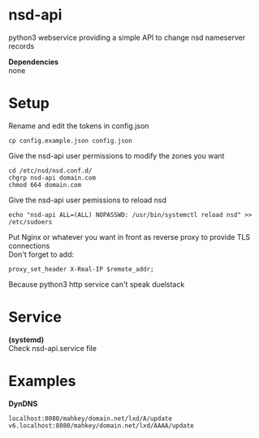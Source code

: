 # nsd-api
python3 webservice providing a simple API to change nsd nameserver records<br />

**Dependencies**<br />
none

# Setup<br />
Rename and edit the tokens in config.json
```
cp config.example.json config.json
```
Give the nsd-api user permissions to modify the zones you want<br />
```
cd /etc/nsd/nsd.conf.d/
chgrp nsd-api domain.com
chmod 664 domain.com
```
Give the nsd-api user pemissions to reload nsd<br />
```
echo "nsd-api ALL=(ALL) NOPASSWD: /usr/bin/systemctl reload nsd" >> /etc/sudoers
```
Put Nginx or whatever you want in front as reverse proxy to provide TLS connections<br />
Don't forget to add:<br />
```
proxy_set_header X-Real-IP $remote_addr;
```
Because python3 http service can't speak duelstack<br />

# Service
**(systemd)**<br />
Check nsd-api.service file

# Examples
**DynDNS**<br />
```
localhost:8080/mahkey/domain.net/lxd/A/update
v6.localhost:8080/mahkey/domain.net/lxd/AAAA/update
```
